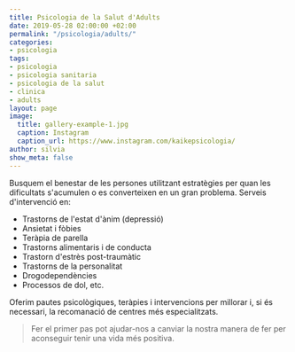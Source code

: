 ```yaml
---
title: Psicologia de la Salut d'Adults
date: 2019-05-28 02:00:00 +02:00
permalink: "/psicologia/adults/"
categories:
- psicologia
tags:
- psicologia
- psicologia sanitaria
- psicologia de la salut
- clinica
- adults
layout: page
image:
  title: gallery-example-1.jpg
  caption: Instagram
  caption_url: https://www.instagram.com/kaikepsicologia/
author: silvia
show_meta: false
---
```


Busquem el benestar de les persones utilitzant estratègies per quan les dificultats s'acumulen o es converteixen en un gran problema. Serveis d'intervenció en:
* Trastorns de l'estat d'ànim (depressió)
* Ansietat i fòbies
* Teràpia de parella
* Trastorns alimentaris i de conducta
* Trastorn d'estrès post-traumàtic
* Trastorns de la personalitat
* Drogodependències
* Processos de dol, etc.

Oferim pautes psicològiques, teràpies i intervencions per millorar i, si és necessari, la recomanació de centres més especialitzats.
<blockquote>Fer el primer pas pot ajudar-nos a canviar la nostra manera de fer per aconseguir tenir una vida més positiva.</blockquote>
